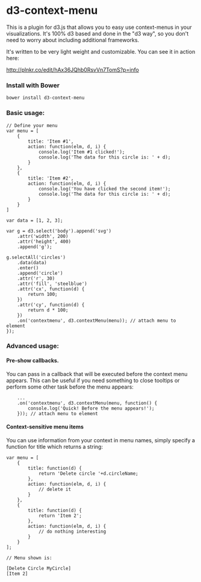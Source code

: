 # d3-context-menu

This is a plugin for d3.js that allows you to easy use context-menus in your visualizations. It's 100% d3 based and done in the "d3 way", so you don't need to worry about including additional frameworks.

It's written to be very light weight and customizable. You can see it in action here:

http://plnkr.co/edit/hAx36JQhb0RsvVn7TomS?p=info

### Install with Bower

```
bower install d3-context-menu
```

### Basic usage:

```
// Define your menu
var menu = [
	{
		title: 'Item #1',
		action: function(elm, d, i) {
			console.log('Item #1 clicked!');
			console.log('The data for this circle is: ' + d);
		}
	},
	{
		title: 'Item #2',
		action: function(elm, d, i) {
			console.log('You have clicked the second item!');
			console.log('The data for this circle is: ' + d);
		}
	}
]

var data = [1, 2, 3];

var g = d3.select('body').append('svg')
	.attr('width', 200)
	.attr('height', 400)
	.append('g');

g.selectAll('circles')
	.data(data)
	.enter()
	.append('circle')
	.attr('r', 30)
	.attr('fill', 'steelblue')
	.attr('cx', function(d) {
		return 100;
	})
	.attr('cy', function(d) {
		return d * 100;
	})
	.on('contextmenu', d3.contextMenu(menu)); // attach menu to element
});
```

### Advanced usage:

#### Pre-show callbacks.

You can pass in a callback that will be executed before the context menu appears. This can be useful if you need something to close tooltips or perform some other task before the menu appears:

```
    ...
    .on('contextmenu', d3.contextMenu(menu, function() {
    	console.log('Quick! Before the menu appears!');
    })); // attach menu to element

```

#### Context-sensitive menu items

You can use information from your context in menu names, simply specify a function for title which returns a string:

```
var menu = [
	{
		title: function(d) {
			return 'Delete circle '+d.circleName;
		},
		action: function(elm, d, i) {
			// delete it
		}
	},
	{
		title: function(d) {
			return 'Item 2';
		},
		action: function(elm, d, i) {
			// do nothing interesting
		}
	}
];

// Menu shown is:

[Delete Circle MyCircle]
[Item 2]
```
	
